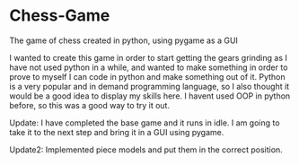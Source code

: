 # Chess-Game
The game of chess created in python, using pygame as a GUI

I wanted to create this game in order to start getting the gears grinding as I have not used python in a while, and wanted to make something in order to prove to myself I can code in python and make something out of it. Python is a very popular and in demand programming language, so I also thought it would be a good idea to display my skills here. I havent used OOP in python before, so this was a good way to try it out.

Update: I have completed the base game and it runs in idle. I am going to take it to the next step and bring it in a GUI using pygame.

Update2: Implemented piece models and put them in the correct position.
